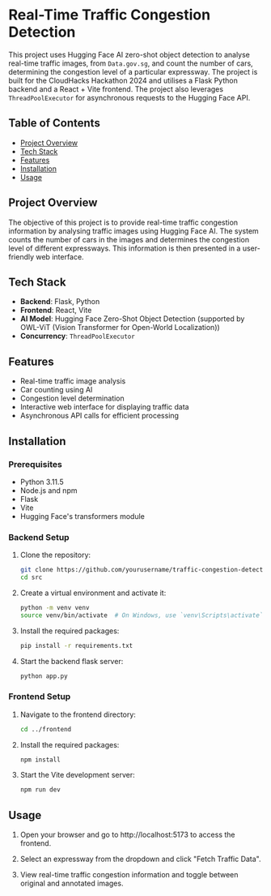# Real-Time Traffic Congestion Detection

This project uses Hugging Face AI zero-shot object detection to analyse real-time traffic images, from `Data.gov.sg`, and count the number of cars, determining the congestion level of a particular expressway. The project is built for the CloudHacks Hackathon 2024 and utilises a Flask Python backend and a React + Vite frontend. The project also leverages `ThreadPoolExecutor` for asynchronous requests to the Hugging Face API.

## Table of Contents

- [Project Overview](#project-overview)
- [Tech Stack](#tech-stack)
- [Features](#features)
- [Installation](#installation)
- [Usage](#usage)

## Project Overview

The objective of this project is to provide real-time traffic congestion information by analysing traffic images using Hugging Face AI. The system counts the number of cars in the images and determines the congestion level of different expressways. This information is then presented in a user-friendly web interface.

## Tech Stack

- **Backend**: Flask, Python
- **Frontend**: React, Vite
- **AI Model**: Hugging Face Zero-Shot Object Detection (supported by OWL-ViT (Vision Transformer for Open-World Localization))
- **Concurrency**: `ThreadPoolExecutor`

## Features

- Real-time traffic image analysis
- Car counting using AI
- Congestion level determination
- Interactive web interface for displaying traffic data
- Asynchronous API calls for efficient processing

## Installation

### Prerequisites

- Python 3.11.5
- Node.js and npm
- Flask
- Vite
- Hugging Face's transformers module

### Backend Setup

1. Clone the repository:

   ```bash
   git clone https://github.com/yourusername/traffic-congestion-detection.git
   cd src
   ```

2. Create a virtual environment and activate it:

   ```bash
   python -m venv venv
   source venv/bin/activate  # On Windows, use `venv\Scripts\activate`
   ```

3. Install the required packages:

   ```bash
   pip install -r requirements.txt
   ```

4. Start the backend flask server:
   ```bash
   python app.py
   ```

### Frontend Setup

1. Navigate to the frontend directory:

   ```bash
   cd ../frontend
   ```

2. Install the required packages:

   ```bash
   npm install
   ```

3. Start the Vite development server:
   ```bash
   npm run dev
   ```

## Usage

1. Open your browser and go to http://localhost:5173 to access the frontend.

2. Select an expressway from the dropdown and click "Fetch Traffic Data".

3. View real-time traffic congestion information and toggle between original and annotated images.
